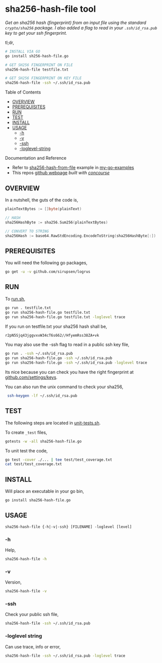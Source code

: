 # sha256-hash-file tool

_Get an sha256 hash (fingerprint) from an input file using the standard
`crypto/sha256` package.
I also added a flag to read in your `.ssh/id_rsa.pub` key to get your ssh fingerprint._

tl;dr,

```bash
# INSTALL VIA GO
go install sh256-hash-file.go

# GET SH256 FINGERPRINT ON FILE
sha256-hash-file testfile.txt

# GET SH256 FINGERPRINT ON KEY FILE
sha256-hash-file -ssh ~/.ssh/id_rsa.pub
```

Table of Contents

* [OVERVIEW](https://github.com/JeffDeCola/my-go-tools/tree/master/cryptography-tools/sha256-hash-file#overview)
* [PREREQUISITES](https://github.com/JeffDeCola/my-go-tools/tree/master/cryptography-tools/sha256-hash-file#prerequisites)
* [RUN](https://github.com/JeffDeCola/my-go-tools/tree/master/cryptography-tools/sha256-hash-file#run)
* [TEST](https://github.com/JeffDeCola/my-go-tools/tree/master/cryptography-tools/sha256-hash-file#test)
* [INSTALL](https://github.com/JeffDeCola/my-go-tools/tree/master/cryptography-tools/sha256-hash-file#install)
* [USAGE](https://github.com/JeffDeCola/my-go-tools/tree/master/cryptography-tools/sha256-hash-file#usage)
  * [-h](https://github.com/JeffDeCola/my-go-tools/tree/master/cryptography-tools/sha256-hash-file#-h)
  * [-v](https://github.com/JeffDeCola/my-go-tools/tree/master/cryptography-tools/sha256-hash-file#-v)
  * [-ssh](https://github.com/JeffDeCola/my-go-tools/tree/master/cryptography-tools/sha256-hash-file#-ssh)
  * [-loglevel-string](https://github.com/JeffDeCola/my-go-tools/tree/master/cryptography-tools/sha256-hash-file#-loglevel-string)

Documentation and Reference

* Refer to
  [sha256-hash-from-file](https://github.com/JeffDeCola/my-go-examples/tree/master/cryptography/hashing/sha256-hash-from-file)
  example in
  [my-go-examples](https://github.com/JeffDeCola/my-go-examples)
* This repos
  [github webpage](https://jeffdecola.github.io/my-go-tools/)
  _built with
  [concourse](https://github.com/JeffDeCola/my-go-tools/blob/master/ci-README.md)_

## OVERVIEW

In a nutshell, the guts of the code is,

```go
plainTextBytes := []byte(plainText)

// HASH
sha256HashByte := sha256.Sum256(plainTextBytes)

// CONVERT TO STRING
sha256Hash := base64.RawStdEncoding.EncodeToString(sha256HashByte[:])
```

## PREREQUISITES

You will need the following go packages,

```bash
go get -u -v github.com/sirupsen/logrus
```

## RUN

To
[run.sh](https://github.com/JeffDeCola/my-go-tools/blob/master/cryptography-tools/sha256-hash-file/run.sh),

```bash
go run . testfile.txt
go run sha256-hash-file.go testfile.txt
go run sha256-hash-file.go testfile.txt -loglevel trace
```

If you run on testfile.txt your sha256 hash shall be,

```txt
r2pN5Sjq43jggvxvW34cT6s662//HfyemRss38ZA+vk
```

You may also use the -ssh flag to read in a public ssh key file,

```bash
go run . -ssh ~/.ssh/id_rsa.pub
go run sha256-hash-file.go -ssh ~/.ssh/id_rsa.pub
go run sha256-hash-file.go -ssh ~/.ssh/id_rsa.pub -loglevel trace
```

Its nice because you can check you have the right fingerprint at
[github.com/settings/keys](https://github.com/settings/keys).

You can also run the unix command to check your sha256,

```bash
 ssh-keygen -lf ~/.ssh/id_rsa.pub
```

## TEST

The following steps are located in
[unit-tests.sh](https://github.com/JeffDeCola/my-go-tools/blob/master/cryptography-tools/sha256-hash-file/test/unit-tests.sh).

To create `_test` files,

```bash
gotests -w -all sha256-hash-file.go
```

To unit test the code,

```bash
go test -cover ./... | tee test/test_coverage.txt
cat test/test_coverage.txt
```

## INSTALL

Will place an executable in your go bin,

```bash
go install sha256-hash-file.go
```

## USAGE

```txt
sha256-hash-file {-h|-v|-ssh} [FILENAME] -loglevel [level]
```

### -h

Help,

```bash
sha256-hash-file -h
```

### -v

Version,

```bash
sha256-hash-file -v
```

### -ssh

Check your public ssh file,

```bash
sha256-hash-file -ssh ~/.ssh/id_rsa.pub
```

### -loglevel string

Can use trace, info or error,

```bash
sha256-hash-file -ssh ~/.ssh/id_rsa.pub -loglevel trace
```
